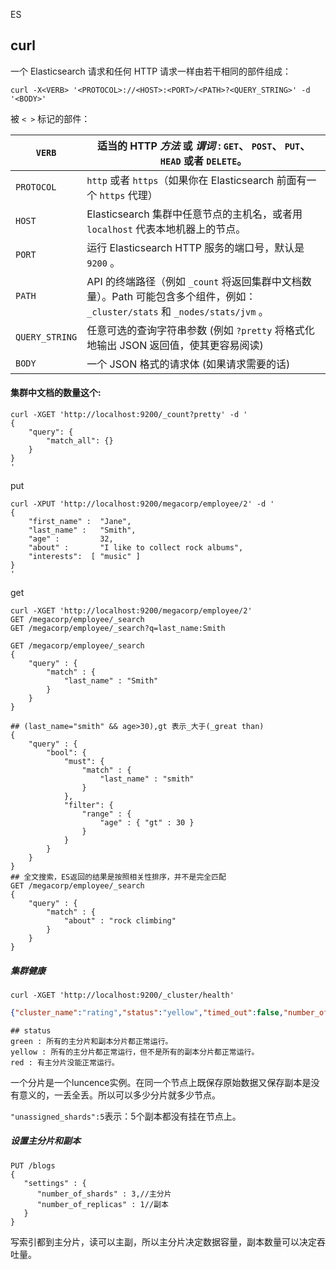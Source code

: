 

ES





## curl

一个 Elasticsearch 请求和任何 HTTP 请求一样由若干相同的部件组成：

```
curl -X<VERB> '<PROTOCOL>://<HOST>:<PORT>/<PATH>?<QUERY_STRING>' -d '<BODY>'
```

被 `< >` 标记的部件：

| `VERB`         | 适当的 HTTP *方法* 或 *谓词* : `GET`、 `POST`、 `PUT`、 `HEAD` 或者 `DELETE`。 |
| -------------- | ---------------------------------------- |
| `PROTOCOL`     | `http` 或者 `https`（如果你在 Elasticsearch 前面有一个 `https` 代理） |
| `HOST`         | Elasticsearch 集群中任意节点的主机名，或者用 `localhost` 代表本地机器上的节点。 |
| `PORT`         | 运行 Elasticsearch HTTP 服务的端口号，默认是 `9200` 。 |
| `PATH`         | API 的终端路径（例如 `_count` 将返回集群中文档数量）。Path 可能包含多个组件，例如：`_cluster/stats` 和 `_nodes/stats/jvm` 。 |
| `QUERY_STRING` | 任意可选的查询字符串参数 (例如 `?pretty` 将格式化地输出 JSON 返回值，使其更容易阅读) |
| `BODY`         | 一个 JSON 格式的请求体 (如果请求需要的话)                |



#### 集群中文档的数量这个:

```
curl -XGET 'http://localhost:9200/_count?pretty' -d '
{
    "query": {
        "match_all": {}
    }
}
'
```

put

```
curl -XPUT 'http://localhost:9200/megacorp/employee/2' -d '
{
    "first_name" :  "Jane",
    "last_name" :   "Smith",
    "age" :         32,
    "about" :       "I like to collect rock albums",
    "interests":  [ "music" ]
}
'
```

get

```
curl -XGET 'http://localhost:9200/megacorp/employee/2' 
GET /megacorp/employee/_search
GET /megacorp/employee/_search?q=last_name:Smith

GET /megacorp/employee/_search
{
    "query" : {
        "match" : {
            "last_name" : "Smith"
        }
    }
}

## (last_name="smith" && age>30),gt 表示_大于(_great than)
{
    "query" : {
        "bool": {
            "must": {
                "match" : {
                    "last_name" : "smith" 
                }
            },
            "filter": {
                "range" : {
                    "age" : { "gt" : 30 } 
                }
            }
        }
    }
}
## 全文搜索，ES返回的结果是按照相关性排序，并不是完全匹配
GET /megacorp/employee/_search
{
    "query" : {
        "match" : {
            "about" : "rock climbing"
        }
    }
}
```



##### 集群健康

```
curl -XGET 'http://localhost:9200/_cluster/health'
```

```json
{"cluster_name":"rating","status":"yellow","timed_out":false,"number_of_nodes":1,"number_of_data_nodes":1,"active_primary_shards":40,"active_shards":40,"relocating_shards":0,"initializing_shards":0,"unassigned_shards":5,"delayed_unassigned_shards":0,"number_of_pending_tasks":0,"number_of_in_flight_fetch":0,"task_max_waiting_in_queue_millis":0,"active_shards_percent_as_number":88.88888888888889}
```

```
## status
green : 所有的主分片和副本分片都正常运行。
yellow : 所有的主分片都正常运行，但不是所有的副本分片都正常运行。
red : 有主分片没能正常运行。
```

一个分片是一个luncence实例。在同一个节点上既保存原始数据又保存副本是没有意义的，一丢全丢。所以可以多少分片就多少节点。

`"unassigned_shards":5`表示：5个副本都没有挂在节点上。

##### 设置主分片和副本

```
PUT /blogs
{
   "settings" : {
      "number_of_shards" : 3,//主分片
      "number_of_replicas" : 1//副本
   }
}
```

写索引都到主分片，读可以主副，所以主分片决定数据容量，副本数量可以决定吞吐量。
